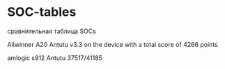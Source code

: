 # SOC-tables
сравнительная таблица SOCs

Allwinner A20 Antutu v3.3 on the device with a total score of 4266 points

amlogic s912  Antutu 37517/41185
